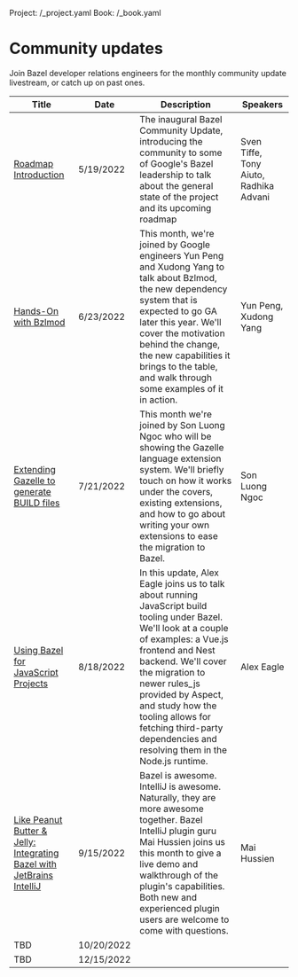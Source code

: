 Project: /_project.yaml
Book: /_book.yaml

# Community updates

Join Bazel developer relations engineers for the monthly community update
livestream, or catch up on past ones.

Title                                       | Date        | Description | Speakers
--------                                    | --------    | --------    | --------
[Roadmap Introduction](https://www.youtube.com/watch?v=gYrZDl7K9JM)                        | 5/19/2022   | The inaugural Bazel Community Update, introducing the community to some of Google's Bazel leadership to talk about the general state of the project and its upcoming roadmap | Sven Tiffe, Tony Aiuto, Radhika Advani
[Hands-On with Bzlmod](https://www.youtube.com/watch?v=MuW5XNcFukE)                        | 6/23/2022   | This month, we're joined by Google engineers Yun Peng and Xudong Yang to talk about Bzlmod, the new dependency system that is expected to go GA later this year. We'll cover the motivation behind the change, the new capabilities it brings to the table, and walk through some examples of it in action. | Yun Peng, Xudong Yang
[Extending Gazelle to generate BUILD files](https://www.youtube.com/watch?v=E1-U7EAfhXw)   | 7/21/2022   | This month we're joined by Son Luong Ngoc who will be showing the Gazelle language extension system. We'll briefly touch on how it works under the covers, existing extensions, and how to go about writing your own extensions to ease the migration to Bazel. | Son Luong Ngoc
[Using Bazel for JavaScript Projects](https://www.youtube.com/watch?v=RIfYqX0JJYk) | 8/18/2022 | In this update, Alex Eagle joins us to talk about running JavaScript build tooling under Bazel. We'll look at a couple of examples: a Vue.js frontend and Nest backend. We'll cover the migration to newer rules_js provided by Aspect, and study how the tooling allows for fetching third-party dependencies and resolving them in the Node.js runtime. | Alex Eagle
[Like Peanut Butter & Jelly: Integrating Bazel with JetBrains IntelliJ](https://www.youtube.com/watch?v=wMrua-W-LC4) | 9/15/2022 | Bazel is awesome. IntelliJ is awesome. Naturally, they are more awesome together. Bazel IntelliJ plugin guru Mai Hussien joins us this month to give a live demo and walkthrough of the plugin's capabilities. Both new and experienced plugin users are welcome to come with questions. | Mai Hussien
TBD | 10/20/2022 | |
TBD | 12/15/2022 | |
